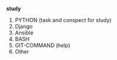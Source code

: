 **study** 

 1. PYTHON (task and conspect for study)
 2. Django
 3. Ansible
 4. BASH
 2. GIT-COMMAND (help)
 3. Other


 
